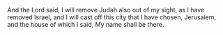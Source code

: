 And the Lord said, I will remove Judah also out of my sight, as I have removed Israel, and I will cast off this city that I have chosen, Jerusalem, and the house of which I said, My name shall be there.
